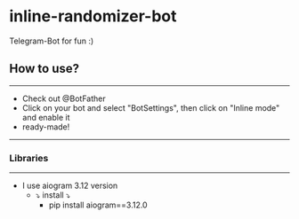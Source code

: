 # inline-randomizer-bot
Telegram-Bot for fun :)

## How to use? ##
-----------------------
+ Check out @BotFather
+ Click on your bot and select "BotSettings", then click on "Inline mode" and enable it
+ ready-made!
-----------------------
### Libraries ###
-----------------------
- I use aiogram 3.12 version
    + ⤵️ install ⤵️
        * pip install aiogram==3.12.0 
